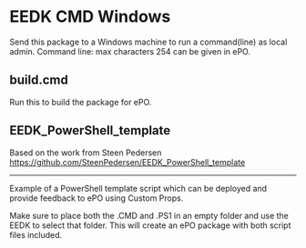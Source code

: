 # EEDK CMD Windows 
Send this package to a Windows machine to run a command(line) as local admin.
Command line: max characters 254 can be given in ePO.

## build.cmd 
Run this to build the package for ePO.

## EEDK_PowerShell_template
Based on the work from Steen Pedersen https://github.com/SteenPedersen/EEDK_PowerShell_template
<!-- blank line -->
----
<!-- blank line -->
Example of a PowerShell template script which can be deployed and provide feedback to ePO using Custom Props.

Make sure to place both the .CMD and .PS1 in an empty folder and use the EEDK to select that folder.
This will create an ePO package with both script files included.
